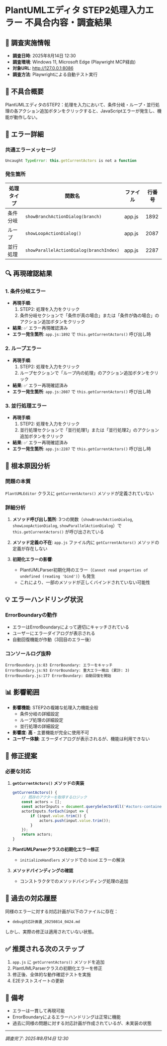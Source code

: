 # PlantUMLエディタ STEP2処理入力エラー 不具合内容・調査結果

## 📅 調査実施情報
- **調査日時**: 2025年8月14日 12:30
- **調査環境**: Windows 11, Microsoft Edge (Playwright MCP経由)
- **対象URL**: http://127.0.0.1:8086
- **調査方法**: Playwrightによる自動テスト実行

## 🔴 不具合概要

PlantUMLエディタのSTEP2：処理を入力において、条件分岐・ループ・並行処理の各アクション追加ボタンをクリックすると、JavaScriptエラーが発生し、機能が動作しない。

## 📝 エラー詳細

### 共通エラーメッセージ
```javascript
Uncaught TypeError: this.getCurrentActors is not a function
```

### 発生箇所

| 処理タイプ | 関数名 | ファイル | 行番号 |
|----------|--------|---------|--------|
| 条件分岐 | `showBranchActionDialog(branch)` | app.js | 1892 |
| ループ | `showLoopActionDialog()` | app.js | 2087 |
| 並行処理 | `showParallelActionDialog(branchIndex)` | app.js | 2287 |

## 🔍 再現確認結果

### 1. 条件分岐エラー
- **再現手順**:
  1. STEP2: 処理を入力をクリック
  2. 条件分岐セクションで「条件が真の場合」または「条件が偽の場合」のアクション追加ボタンをクリック
- **結果**: ✅ エラー再現確認済み
- **エラー発生箇所**: `app.js:1892` で `this.getCurrentActors()` 呼び出し時

### 2. ループエラー
- **再現手順**:
  1. STEP2: 処理を入力をクリック
  2. ループセクションで「ループ内の処理」のアクション追加ボタンをクリック
- **結果**: ✅ エラー再現確認済み
- **エラー発生箇所**: `app.js:2087` で `this.getCurrentActors()` 呼び出し時

### 3. 並行処理エラー
- **再現手順**:
  1. STEP2: 処理を入力をクリック
  2. 並行処理セクションで「並行処理1」または「並行処理2」のアクション追加ボタンをクリック
- **結果**: ✅ エラー再現確認済み
- **エラー発生箇所**: `app.js:2287` で `this.getCurrentActors()` 呼び出し時

## 🎯 根本原因分析

### 問題の本質
`PlantUMLEditor` クラスに `getCurrentActors()` メソッドが定義されていない

### 詳細分析
1. **メソッド呼び出し箇所**: 3つの関数（`showBranchActionDialog`, `showLoopActionDialog`, `showParallelActionDialog`）で `this.getCurrentActors()` が呼び出されている

2. **メソッド定義の不在**: `app.js` ファイル内に `getCurrentActors()` メソッドの定義が存在しない

3. **初期化エラーの影響**: 
   - PlantUMLParser初期化時のエラー（`Cannot read properties of undefined (reading 'bind')`）も発生
   - これにより、一部のメソッドが正しくバインドされていない可能性

## 💡 エラーハンドリング状況

### ErrorBoundaryの動作
- エラーはErrorBoundaryによって適切にキャッチされている
- ユーザーにエラーダイアログが表示される
- 自動回復機能が作動（3回目のエラー後）

### コンソールログ抜粋
```
ErrorBoundary.js:83 ErrorBoundary: エラーをキャッチ
ErrorBoundary.js:93 ErrorBoundary: 重大エラー検出 (累計: 3)
ErrorBoundary.js:177 ErrorBoundary: 自動回復を開始
```

## 📊 影響範囲

- **影響機能**: STEP2の複雑な処理入力機能全般
  - 条件分岐の詳細設定
  - ループ処理の詳細設定
  - 並行処理の詳細設定
- **影響度**: **高** - 主要機能が完全に使用不可
- **ユーザー体験**: エラーダイアログが表示されるが、機能は利用できない

## 🔧 修正提案

### 必要な対応
1. **`getCurrentActors()` メソッドの実装**
   ```javascript
   getCurrentActors() {
       // 既存のアクターを取得するロジック
       const actors = [];
       const actorInputs = document.querySelectorAll('#actors-container input[type="text"]');
       actorInputs.forEach(input => {
           if (input.value.trim()) {
               actors.push(input.value.trim());
           }
       });
       return actors;
   }
   ```

2. **PlantUMLParserクラスの初期化エラー修正**
   - `initializeHandlers` メソッドでの `bind` エラーの解決

3. **メソッドバインディングの確認**
   - コンストラクタでのメソッドバインディング処理の追加

## 📝 過去の対応履歴

同様のエラーに対する対応計画が以下のファイルに存在：
- `debug対応計画書_20250814_0424.md`

しかし、実際の修正は適用されていない状態。

## ✅ 推奨される次のステップ

1. `app.js` に `getCurrentActors()` メソッドを追加
2. PlantUMLParserクラスの初期化エラーを修正
3. 修正後、全体的な動作確認テストを実施
4. E2Eテストスイートの更新

## 📌 備考

- エラーは一貫して再現可能
- ErrorBoundaryによるエラーハンドリングは正常に機能
- 過去に同様の問題に対する対応計画が作成されているが、未実装の状態

---
*調査完了: 2025年8月14日 12:30*